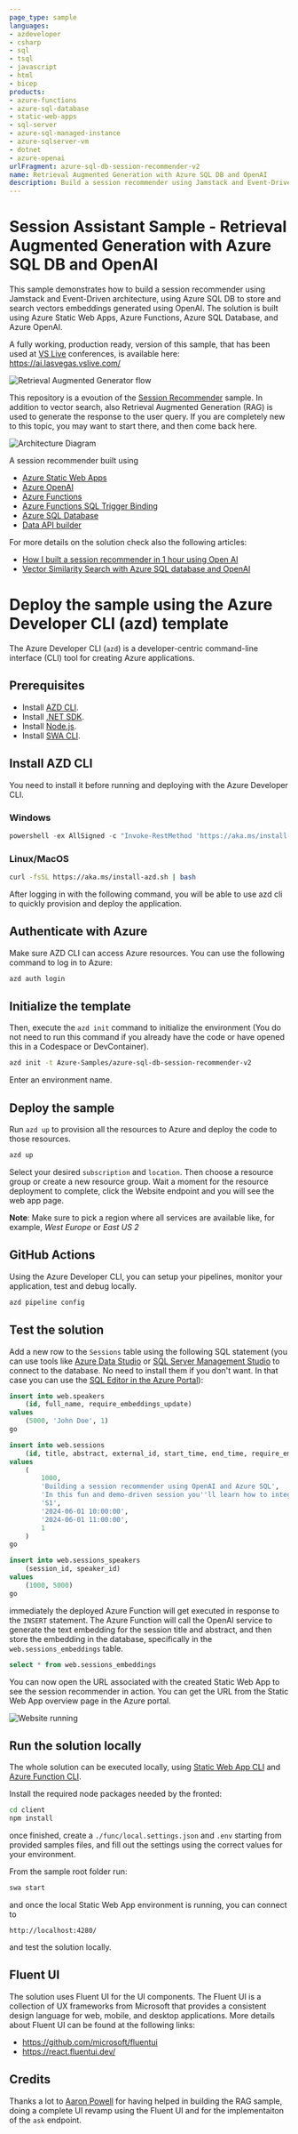 ```yaml
---
page_type: sample
languages:
- azdeveloper
- csharp
- sql
- tsql
- javascript
- html
- bicep
products:
- azure-functions
- azure-sql-database
- static-web-apps
- sql-server
- azure-sql-managed-instance
- azure-sqlserver-vm
- dotnet
- azure-openai
urlFragment: azure-sql-db-session-recommender-v2
name: Retrieval Augmented Generation with Azure SQL DB and OpenAI
description: Build a session recommender using Jamstack and Event-Driven architecture, using Azure SQL DB to store and search vectors embeddings generated using OpenAI
---
```

# Session Assistant Sample - Retrieval Augmented Generation with Azure SQL DB and OpenAI

This sample demonstrates how to build a session recommender using Jamstack and Event-Driven architecture, using Azure SQL DB to store and search vectors embeddings generated using OpenAI. The solution is built using Azure Static Web Apps, Azure Functions, Azure SQL Database, and Azure OpenAI.

A fully working, production ready, version of this sample, that has been used at [VS Live](https://vslive.com/) conferences, is available here: https://ai.lasvegas.vslive.com/

![Retrieval Augmented Generator flow](./_docs/rag.png)

This repository is a evoution of the [Session Recommender](https://github.com/azure-samples/azure-sql-db-session-recommender) sample. In addition to vector search, also Retrieval Augmented Generation (RAG) is used to generate the response to the user query. If you are completely new to this topic, you may want to start there, and then come back here.

![Architecture Diagram](./_docs/session-recommender-architecture.png)

A session recommender built using

- [Azure Static Web Apps](https://learn.microsoft.com/en-us/azure/static-web-apps/overview)
- [Azure OpenAI](https://learn.microsoft.com/azure/ai-services/openai/)
- [Azure Functions](https://learn.microsoft.com/azure/azure-functions/functions-overview?pivots=programming-language-csharp)
- [Azure Functions SQL Trigger Binding](https://learn.microsoft.com/azure/azure-functions/functions-bindings-azure-sql-trigger)
- [Azure SQL Database](https://www.sqlservercentral.com/articles/the-sql-developer-experience-beyond-rdbms)
- [Data API builder](https://aka.ms/dab)

For more details on the solution check also the following articles:

- [How I built a session recommender in 1 hour using Open AI](https://dev.to/azure/how-i-built-a-session-recommender-in-1-hour-using-open-ai-5419)
- [Vector Similarity Search with Azure SQL database and OpenAI](https://devblogs.microsoft.com/azure-sql/vector-similarity-search-with-azure-sql-database-and-openai/)

# Deploy the sample using the Azure Developer CLI (azd) template

The Azure Developer CLI (`azd`) is a developer-centric command-line interface (CLI) tool for creating Azure applications.

## Prerequisites

- Install [AZD CLI](https://learn.microsoft.com/azure/developer/azure-developer-cli/install-azd).
- Install [.NET SDK](https://dotnet.microsoft.com/download).
- Install [Node.js](https://nodejs.org/download/).
- Install [SWA CLI](https://azure.github.io/static-web-apps-cli/docs/use/install#installing-the-cli).

## Install AZD CLI

You need to install it before running and deploying with the Azure Developer CLI.

### Windows

```powershell
powershell -ex AllSigned -c "Invoke-RestMethod 'https://aka.ms/install-azd.ps1' | Invoke-Expression"
```

### Linux/MacOS

```bash
curl -fsSL https://aka.ms/install-azd.sh | bash
```

After logging in with the following command, you will be able to use azd cli to quickly provision and deploy the application.

## Authenticate with Azure

Make sure AZD CLI can access Azure resources. You can use the following command to log in to Azure:

```bash
azd auth login
```

## Initialize the template

Then, execute the `azd init` command to initialize the environment (You do not need to run this command if you already have the code or have opened this in a Codespace or DevContainer).

```bash
azd init -t Azure-Samples/azure-sql-db-session-recommender-v2
```

Enter an environment name.

## Deploy the sample

Run `azd up` to provision all the resources to Azure and deploy the code to those resources.

```bash
azd up 
```

Select your desired `subscription` and `location`. Then choose a resource group or create a new resource group. Wait a moment for the resource deployment to complete, click the Website endpoint and you will see the web app page.

**Note**: Make sure to pick a region where all services are available like, for example, *West Europe* or *East US 2*

## GitHub Actions

Using the Azure Developer CLI, you can setup your pipelines, monitor your application, test and debug locally.

```bash
azd pipeline config
```

## Test the solution

Add a new row to the `Sessions` table using the following SQL statement (you can use tools like [Azure Data Studio](https://learn.microsoft.com/en-us/azure-data-studio/quickstart-sql-database) or [SQL Server Management Studio](https://learn.microsoft.com/en-us/azure/azure-sql/database/connect-query-ssms?view=azuresql) to connect to the database. No need to install them if you don't want. In that case you can use the [SQL Editor in the Azure Portal](https://learn.microsoft.com/en-us/azure/azure-sql/database/connect-query-portal?view=azuresql)):

```sql
insert into web.speakers
    (id, full_name, require_embeddings_update)
values
    (5000, 'John Doe', 1)
go

insert into web.sessions 
    (id, title, abstract, external_id, start_time, end_time, require_embeddings_update)
values
    (
        1000,
        'Building a session recommender using OpenAI and Azure SQL', 
        'In this fun and demo-driven session you''ll learn how to integrate Azure SQL with OpenAI to generate text embeddings, store them in the database, index them and calculate cosine distance to build a session recommender. And once that is done, you’ll publish it as a REST and GraphQL API to be consumed by a modern JavaScript frontend. Sounds pretty cool, uh? Well, it is!',
        'S1',
        '2024-06-01 10:00:00',
        '2024-06-01 11:00:00',
        1
    )
go

insert into web.sessions_speakers
    (session_id, speaker_id)
values
    (1000, 5000)
go
```

immediately the deployed Azure Function will get executed in response to the `INSERT` statement. The Azure Function will call the OpenAI service to generate the text embedding for the session title and abstract, and then store the embedding in the database, specifically in the `web.sessions_embeddings` table.

```sql
select * from web.sessions_embeddings
```

You can now open the URL associated with the created Static Web App to see the session recommender in action. You can get the URL from the Static Web App overview page in the Azure portal.

![Website running](./_docs/session-recommender.png)

## Run the solution locally

The whole solution can be executed locally, using [Static Web App CLI](https://github.com/Azure/static-web-apps-cli) and [Azure Function CLI](https://learn.microsoft.com/en-us/azure/azure-functions/functions-run-local?tabs=windows%2Cisolated-process%2Cnode-v4%2Cpython-v2%2Chttp-trigger%2Ccontainer-apps&pivots=programming-language-csharp).

Install the required node packages needed by the fronted:

```bash
cd client
npm install
```

once finished, create a `./func/local.settings.json` and `.env` starting from provided samples files, and fill out the settings using the correct values for your environment.

From the sample root folder run:

```bash
swa start 
```

and once the local Static Web App environment is running, you can connect to

```text
http://localhost:4280/
```

and test the solution locally.

## Fluent UI

The solution uses Fluent UI for the UI components. The Fluent UI is a collection of UX frameworks from Microsoft that provides a consistent design language for web, mobile, and desktop applications. More details about Fluent UI can be found at the following links: 

- https://github.com/microsoft/fluentui
- https://react.fluentui.dev/ 

## Credits

Thanks a lot to [Aaron Powell](https://www.aaron-powell.com/) for having helped in building the RAG sample, doing a complete UI revamp using the Fluent UI and for the implementaiton of the `ask` endpoint.
